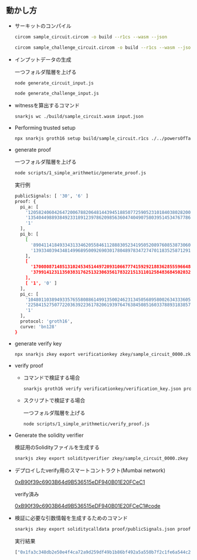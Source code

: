 ## 動かし方

- サーキットのコンパイル

  ```bash
  circom sample_circuit.circom -o build --r1cs --wasm --json
  ```

  ```bash
  circom sample_challenge_circuit.circom -o build --r1cs --wasm --json
  ```

- インプットデータの生成

  一つフォルダ階層を上げる

  ```bash
  node generate_circuit_input.js
  ```

  ```bash
  node generate_challenge_input.js
  ```

- witnessを算出するコマンド

  ```bash
  snarkjs wc ./build/sample_circuit.wasm input.json 
  ```

- Performing trusted setup

  ```bash
  npx snarkjs groth16 setup build/sample_circuit.r1cs ./../powersOfTau28_hez_final_12.ptau zkey/sample_circuit_0000.zkey
  ```

- generate proof

  一つフォルダ階層を上げる

  ```bash
  node scripts/1_simple_arithmetic/generate_proof.js
  ```

  実行例

  ```bash
  publicSignals: [ '30', '6' ]
  proof: {
    pi_a: [
      '12058240604264720067882064814439451885077259052310184038028200132454513367902',
      '13540449889384923318912397862098563604740490758039514534767786301206269592930',
      '1'
    ],
    pi_b: [
      [
        '8904114184933431334620558461128883052341950520897608538730608593106521167282',
        '13933403943481499689500926903017804897834727470118352587129160595747979160618'
      ],
      [
        '17008087148513102453451449720931066777415929218836285559664881361095598731599',
        '3799141231135038317625132306356178322151311012584836845020322612514145571197'
      ],
      [ '1', '0' ]
    ],
    pi_c: [
      '10480110389493357655808861499135002462313450568958002634333605719106752285526',
      '2258415275077220363922361782061939764763845085160337889318385707687475512318',
      '1'
    ],
    protocol: 'groth16',
    curve: 'bn128'
  }
  ```

- generate verify key

  ```bash
  npx snarkjs zkey export verificationkey zkey/sample_circuit_0000.zkey verificationkey/verification_key.json
  ```

- verify proof

  - コマンドで検証する場合

    ```bash
    snarkjs groth16 verify verificationkey/verification_key.json proof/publicSignals.json proof/proof.json
    ```

  - スクリプトで検証する場合

    一つフォルダ階層を上げる

    ```bash
    node scripts/1_simple_arithmetic/verify_proof.js
    ```

- Generate the solidity verifier

  検証用のSolidityファイルを生成する

  ```bash
  snarkjs zkey export solidityverifier zkey/sample_circuit_0000.zkey contract/verifier.sol
  ```

- デプロイしたverify用のスマートコントラクト(Mumbai network)

  [0xB90f39c6903B64d9B536515eDF940B01E20FCeC1](https://mumbai.polygonscan.com/address/0xB90f39c6903B64d9B536515eDF940B01E20FCeC1)  

  verify済み  

  [0xB90f39c6903B64d9B536515eDF940B01E20FCeC1#code](https://mumbai.polygonscan.com/address/0xB90f39c6903B64d9B536515eDF940B01E20FCeC1#code)

- 検証に必要な引数情報を生成するためのコマンド

  ```bash
  snarkjs zkey export soliditycalldata proof/publicSignals.json proof/proof.json
  ```

  実行結果

  ```bash
  ["0x1fa3c348db2e50e4f4ca72a9d259df49b1b86bf492a5a550b7f2c1fe6a544c25", "0x1f7a8d2fbe72ec145447ed9464b579f3e0eb9369b9002197f8558ad5f86b25b9"],[["0x102ab2ce5420ae7dd7d00bfa09ef427770b31a9ea317d07c2f5a902cfa1fa3d0","0x1c9185ecd114a666219ae5a534ae009ed969f954dbce68f035a4a8453e6a155a"],["0x11a3d46a87c5ebbaf65d53b88d0e143458144653ef070a4e1e503c13134684f1","0x18c34c9acaef52bb34625c52c1ff872d837687476351da9b87465b4fff526a03"]],["0x0790416c24149668373b69fa7a3d09973f2f9346a6620709d84b47e9f91da5af","0x1bd058f9443d0d5f168ec50f411d80461fc56373417ab6cd275ecfed4b9d6964"],["0x000000000000000000000000000000000000000000000000000000000000001e","0x0000000000000000000000000000000000000000000000000000000000000006"]
  ```